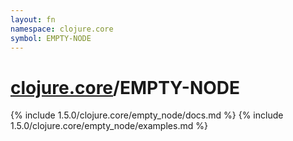 ```yaml
---
layout: fn
namespace: clojure.core
symbol: EMPTY-NODE
---
```


# [clojure.core](../)/EMPTY-NODE

{% include 1.5.0/clojure.core/empty_node/docs.md %}
{% include 1.5.0/clojure.core/empty_node/examples.md %}


